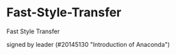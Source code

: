 # Fast-Style-Transfer
Fast Style Transfer


signed by leader (#20145130 "Introduction of Anaconda")
